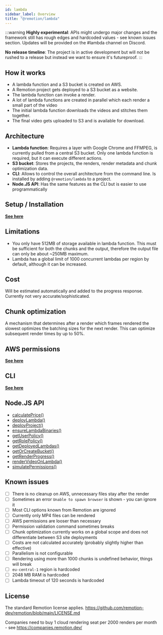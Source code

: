 ```yaml
---
id: lambda
sidebar_label: Overview
title: "@remotion/lambda"
---
```


:::warning
**Highly experimental**: APIs might undergo major changes and the framework still has rough edges and hardcoded values - see known issues section. Updates will be provided on the #lambda channel on Discord.

**No release timeline**: The project is in active development but will not be rushed to a release but instead we want to ensure it's futureproof.
:::

## How it works

- A lambda function and a S3 bucket is created on AWS.
- A Remotion project gets deployed to a S3 bucket as a website.
- The lambda function can invoke a render.
- A lot of lambda functions are created in parallel which each render a small part of the video
- The initial lambda function downloads the videos and stitches them together.
- The final video gets uploaded to S3 and is available for download.

## Architecture

- **Lambda function**: Requires a layer with Google Chrome and FFMPEG, is currently pulled from a central S3 bucket. Only one lambda function is required, but it can execute different actions.
- **S3 bucket**: Stores the projects, the renders, render metadata and chunk optimization data.
- **CLI**: Allows to control the overall architecture from the command line. Is installed by adding `@remotion/lambda` to a project.
- **Node.JS API**: Has the same features as the CLI but is easier to use programmatically

## Setup / Installation

[**See here**](/docs/lambda-setup)

## Limitations

- You only have 512MB of storage available in lambda function. This must be sufficient for both the chunks and the output, therefore the output file can only be about ~250MB maximum.
- Lambda has a global limit of 1000 concurrent lambdas per region by default, although it can be increased.

## Cost

Will be estimated automatically and added to the progress response. Currently not very accurate/sophisticated.

## Chunk optimization

A mechanism that determines after a render which frames rendered the slowest optimizes the batching sizes for the next render. This can optimize subsequent render times by up to 50%.

## AWS permissions

[**See here**](/docs/lambda-permissions)

## CLI

[**See here**](/docs/lambda-cli)

## Node.JS API

- [calculatePrice()](/docs/calculateprice)
- [deployLambda()](/docs/deployLambda)
- [deployProject()](/docs/deployproject)
- [ensureLambdaBinaries()](/docs/ensurelambdabinaries)
- [getUserPolicy()](/docs/getuserpolicy)
- [getRolePolicy()](/docs/getrolepolicy)
- [getDeployedLambdas()](/docs/getdeployedlambdas)
- [getOrCreateBucket()](/docs/getorcreatebucket)
- [getRenderProgress()](/docs/getrenderprogress)
- [renderVideoOnLambda()](/docs/rendervideoonlambda)
- [simulatePermissions()](/docs/simulatepermissions)

## Known issues

- [ ] There is no cleanup on AWS, unnecessary files stay after the render
- [ ] Sometimes an error `Unable to spawn browser` is shown - you can ignore it
- [ ] Most CLI options known from Remotion are ignored
- [ ] Currently only MP4 files can be rendered
- [ ] AWS permissions are looser than necessary
- [ ] Permission validation command sometimes breaks
- [ ] Chunk optimization currently works on a global scope and does not differentiate between S3 site deployments
- [ ] Costs are not calculated accurately (probably slightly higher than effective)
- [ ] Parallelism is not configurable
- [ ] Rendering using more than 1000 chunks is undefined behavior, things will break
- [ ] `eu-central-1` region is hardcoded
- [ ] 2048 MB RAM is hardcoded
- [ ] Lambda timeout of 120 seconds is hardcoded

## License

The standard Remotion license applies. https://github.com/remotion-dev/remotion/blob/main/LICENSE.md

Companies need to buy 1 cloud rendering seat per 2000 renders per month - see https://companies.remotion.dev/

